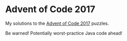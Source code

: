 # Advent of Code 2017

My solutions to the [Advent of Code 2017](http://adventofcode.com/2017/about) puzzles.

Be warned! Potentially worst-practice Java code ahead!
